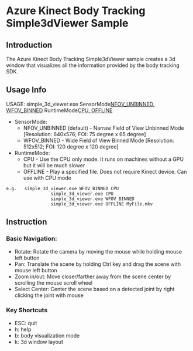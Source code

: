 # Azure Kinect Body Tracking Simple3dViewer Sample

## Introduction

The Azure Kinect Body Tracking Simple3dViewer sample creates a 3d window that visualizes all the information provided
by the body tracking SDK.

## Usage Info

USAGE: simple_3d_viewer.exe SensorMode[NFOV_UNBINNED, WFOV_BINNED](optional) RuntimeMode[CPU, OFFLINE](optional)
* SensorMode:
  * NFOV_UNBINNED (default) - Narraw Field of View Unbinned Mode [Resolution: 640x576; FOI: 75 degree x 65 degree]
  * WFOV_BINNED             - Wide Field of View Binned Mode [Resolution: 512x512; FOI: 120 degree x 120 degree]
* RuntimeMode:
  * CPU - Use the CPU only mode. It runs on machines without a GPU but it will be much slower
  * OFFLINE - Play a specified file. Does not require Kinect device. Can use with CPU mode

```
e.g.   simple_3d_viewer.exe WFOV_BINNED CPU
                 simple_3d_viewer.exe CPU
                 simple_3d_viewer.exe WFOV_BINNED
                 simple_3d_viewer.exe OFFLINE MyFile.mkv
```

## Instruction

### Basic Navigation:
* Rotate: Rotate the camera by moving the mouse while holding mouse left button
* Pan: Translate the scene by holding Ctrl key and drag the scene with mouse left button
* Zoom in/out: Move closer/farther away from the scene center by scrolling the mouse scroll wheel
* Select Center: Center the scene based on a detected joint by right clicking the joint with mouse

### Key Shortcuts
* ESC: quit
* h: help
* b: body visualization mode
* k: 3d window layout
